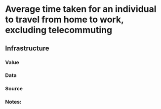 # Average time taken for an individual to travel from home to work, excluding telecommuting

## Infrastructure

### Value

### Data

### Source

### Notes:
